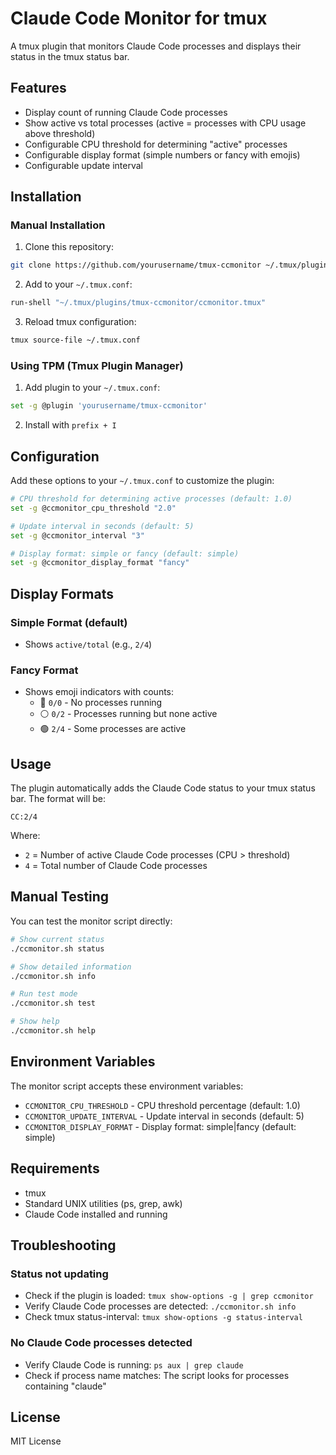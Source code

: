 # Claude Code Monitor for tmux

A tmux plugin that monitors Claude Code processes and displays their status in the tmux status bar.

## Features

- Display count of running Claude Code processes
- Show active vs total processes (active = processes with CPU usage above threshold)
- Configurable CPU threshold for determining "active" processes
- Configurable display format (simple numbers or fancy with emojis)
- Configurable update interval

## Installation

### Manual Installation

1. Clone this repository:
```bash
git clone https://github.com/yourusername/tmux-ccmonitor ~/.tmux/plugins/tmux-ccmonitor
```

2. Add to your `~/.tmux.conf`:
```bash
run-shell "~/.tmux/plugins/tmux-ccmonitor/ccmonitor.tmux"
```

3. Reload tmux configuration:
```bash
tmux source-file ~/.tmux.conf
```

### Using TPM (Tmux Plugin Manager)

1. Add plugin to your `~/.tmux.conf`:
```bash
set -g @plugin 'yourusername/tmux-ccmonitor'
```

2. Install with `prefix + I`

## Configuration

Add these options to your `~/.tmux.conf` to customize the plugin:

```bash
# CPU threshold for determining active processes (default: 1.0)
set -g @ccmonitor_cpu_threshold "2.0"

# Update interval in seconds (default: 5)
set -g @ccmonitor_interval "3"

# Display format: simple or fancy (default: simple)
set -g @ccmonitor_display_format "fancy"
```

## Display Formats

### Simple Format (default)
- Shows `active/total` (e.g., `2/4`)

### Fancy Format
- Shows emoji indicators with counts:
  - 🔴 `0/0` - No processes running
  - ⚪ `0/2` - Processes running but none active
  - 🟢 `2/4` - Some processes are active

## Usage

The plugin automatically adds the Claude Code status to your tmux status bar. The format will be:
```
CC:2/4
```

Where:
- `2` = Number of active Claude Code processes (CPU > threshold)
- `4` = Total number of Claude Code processes

## Manual Testing

You can test the monitor script directly:

```bash
# Show current status
./ccmonitor.sh status

# Show detailed information
./ccmonitor.sh info

# Run test mode
./ccmonitor.sh test

# Show help
./ccmonitor.sh help
```

## Environment Variables

The monitor script accepts these environment variables:

- `CCMONITOR_CPU_THRESHOLD` - CPU threshold percentage (default: 1.0)
- `CCMONITOR_UPDATE_INTERVAL` - Update interval in seconds (default: 5)
- `CCMONITOR_DISPLAY_FORMAT` - Display format: simple|fancy (default: simple)

## Requirements

- tmux
- Standard UNIX utilities (ps, grep, awk)
- Claude Code installed and running

## Troubleshooting

### Status not updating
- Check if the plugin is loaded: `tmux show-options -g | grep ccmonitor`
- Verify Claude Code processes are detected: `./ccmonitor.sh info`
- Check tmux status-interval: `tmux show-options -g status-interval`

### No Claude Code processes detected
- Verify Claude Code is running: `ps aux | grep claude`
- Check if process name matches: The script looks for processes containing "claude"

## License

MIT License